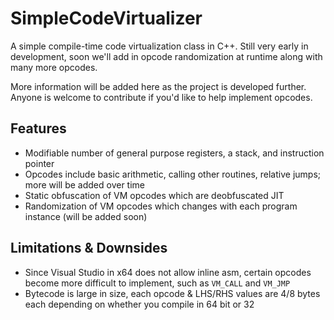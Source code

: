 # SimpleCodeVirtualizer
A simple compile-time code virtualization class in C++. Still very early in development, soon we'll add in opcode randomization at runtime along with many more opcodes.

More information will be added here as the project is developed further. Anyone is welcome to contribute if you'd like to help implement opcodes.

## Features
- Modifiable number of general purpose registers, a stack, and instruction pointer
- Opcodes include basic arithmetic, calling other routines, relative jumps; more will be added over time
- Static obfuscation of VM opcodes which are deobfuscated JIT
- Randomization of VM opcodes which changes with each program instance (will be added soon)

## Limitations & Downsides
- Since Visual Studio in x64 does not allow inline asm, certain opcodes become more difficult to implement, such as `VM_CALL` and `VM_JMP`
- Bytecode is large in size, each opcode & LHS/RHS values are 4/8 bytes each depending on whether you compile in 64 bit or 32
